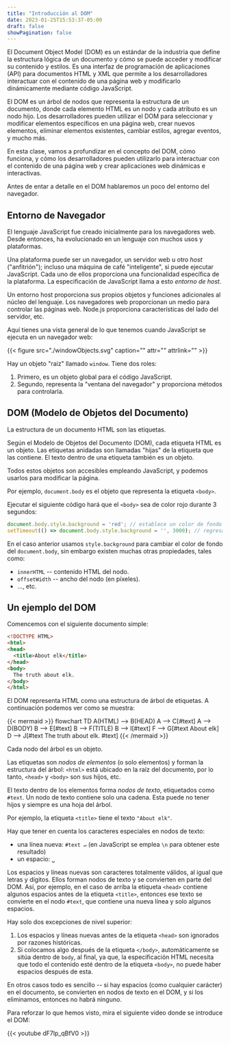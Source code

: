 ```yaml
---
title: "Introducción al DOM"
date: 2023-01-25T15:53:37-05:00
draft: false
showPagination: false
---
```


El Document Object Model (DOM) es un estándar de la industria que define la estructura lógica de un documento y cómo se puede acceder y modificar su contenido y estilos. Es una interfaz de programación de aplicaciones (API) para documentos HTML y XML que permite a los desarrolladores interactuar con el contenido de una página web y modificarlo dinámicamente mediante código JavaScript.

El DOM es un árbol de nodos que representa la estructura de un documento, donde cada elemento HTML es un nodo y cada atributo es un nodo hijo. Los desarrolladores pueden utilizar el DOM para seleccionar y modificar elementos específicos en una página web, crear nuevos elementos, eliminar elementos existentes, cambiar estilos, agregar eventos, y mucho más.

En esta clase, vamos a profundizar en el concepto del DOM, cómo funciona, y cómo los desarrolladores pueden utilizarlo para interactuar con el contenido de una página web y crear aplicaciones web dinámicas e interactivas.

Antes de entar a detalle en el DOM hablaremos un poco del entorno del navegador.

## Entorno de Navegador

El lenguaje JavaScript fue creado inicialmente para los navegadores web. Desde entonces, ha evolucionado en un lenguaje con muchos usos y plataformas.

Una plataforma puede ser un navegador, un servidor web u otro *host* ("anfitrión"); incluso una máquina de café "inteligente", si puede ejecutar JavaScript. Cada uno de ellos proporciona una funcionalidad específica de la plataforma. La especificación de JavaScript llama a esto *entorno de host*.

Un entorno host proporciona sus propios objetos y funciones adicionales al núcleo del lenguaje. Los navegadores web proporcionan un medio para controlar las páginas web. Node.js proporciona características del lado del servidor, etc.

Aquí tienes una vista general de lo que tenemos cuando JavaScript se ejecuta en un navegador web:

{{< figure src="./windowObjects.svg" caption="" attr="" attrlink="" >}}

Hay un objeto "raíz" llamado `window`. Tiene dos roles:

1. Primero, es un objeto global para el código JavaScript.
2. Segundo, representa la "ventana del navegador" y proporciona métodos para controlarla.

## DOM (Modelo de Objetos del Documento)

La estructura de un documento HTML son las etiquetas.

Según el Modelo de Objetos del Documento (DOM), cada etiqueta HTML es un objeto. Las etiquetas anidadas son llamadas "hijas" de la etiqueta que las contiene. El texto dentro de una etiqueta también es un objeto.

Todos estos objetos son accesibles empleando JavaScript, y podemos usarlos para modificar la página.

Por ejemplo, `document.body` es el objeto que representa la etiqueta `<body>`.

Ejecutar el siguiente código hará que el `<body>` sea de color rojo durante 3 segundos:

```js run
document.body.style.background = 'red'; // establece un color de fondo rojo
setTimeout(() => document.body.style.background = '', 3000); // regresa el color de fondo original despues de 3 segundos
```

En el caso anterior usamos `style.background` para cambiar el color de fondo del `document.body`, sin embargo existen muchas otras propiedades, tales como:

- `innerHTML` -- contenido HTML del nodo.
- `offsetWidth` -- ancho del nodo (en píxeles).
- ..., etc.

## Un ejemplo del DOM

Comencemos con el siguiente documento simple:

```html run no-beautify
<!DOCTYPE HTML>
<html>
<head>
  <title>About elk</title>
</head>
<body>
  The truth about elk.
</body>
</html>
```

El DOM representa HTML como una estructura de árbol de etiquetas. A continuación podemos ver como se muestra:

{{< mermaid >}}
flowchart TD
A(HTML) --> B(HEAD)
A --> C[#text]
A --> D(BODY)
B --> E[#text]
B --> F(TITLE)
B --> I[#text]
F --> G[#text About elk]
D --> J[#text The truth about elk. #text]
{{< /mermaid >}}
 
Cada nodo del árbol es un objeto.

Las etiquetas son *nodos de elementos* (o solo elementos) y forman la estructura del árbol: `<html>` está ubicado en la raíz del documento, por lo tanto, `<head>` y `<body>` son sus hijos, etc.

El texto dentro de los elementos forma *nodos de texto*, etiquetados como `#text`. Un nodo de texto contiene solo una cadena. Esta puede no tener hijos y siempre es una hoja del árbol.

Por ejemplo, la etiqueta `<title>` tiene el texto `"About elk"`.

Hay que tener en cuenta los caracteres especiales en nodos de texto:

- una línea nueva: `#text ↵` (en JavaScript se emplea `\n` para obtener este resultado)
- un espacio: `␣`

Los espacios y líneas nuevas son caracteres totalmente válidos, al igual que letras y dígitos. Ellos forman nodos de texto y se convierten en parte del DOM. Así, por ejemplo, en el caso de arriba la etiqueta `<head>` contiene algunos espacios antes de la etiqueta `<title>`, entonces ese texto se convierte en el nodo `#text`, que contiene una nueva línea y solo algunos espacios.

Hay solo dos excepciones de nivel superior:
1. Los espacios y líneas nuevas antes de la etiqueta `<head>` son ignorados por razones históricas.
2. Si colocamos algo después de la etiqueta `</body>`, automáticamente se sitúa dentro de `body`, al final, ya que, la especificación HTML necesita que todo el contenido esté dentro de la etiqueta `<body>`, no puede haber espacios después de esta.

En otros casos todo es sencillo -- si hay espacios (como cualquier carácter) en el documento, se convierten en nodos de texto en el DOM, y si los eliminamos, entonces no habrá ninguno.

Para reforzar lo que hemos visto, mira el siguiente video donde se introduce el DOM:

{{< youtube dF7lp_qBfV0 >}}